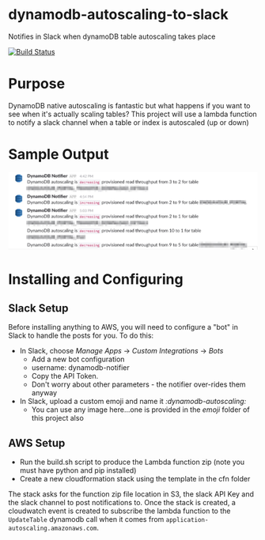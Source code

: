 # dynamodb-autoscaling-to-slack
Notifies in Slack when dynamoDB table autoscaling takes place

[![Build Status](https://travis-ci.org/Signiant/dynamodb-autoscaling-to-slack.svg?branch=master)](https://travis-ci.org/Signiant/dynamodb-autoscaling-to-slack)


# Purpose
DynamoDB native autoscaling is fantastic but what happens if you want to see when it's actually scaling tables?  This project will use a lambda function to notify a slack channel when a table or index is autoscaled (up or down)

# Sample Output

![Sample Slack Posts](https://raw.githubusercontent.com/Signiant/dynamodb-autoscaling-to-slack/master/images/dynamodb-autoscaler-notifier.jpg)

# Installing and Configuring

## Slack Setup
Before installing anything to AWS, you will need to configure a "bot" in Slack to handle the posts for you.  To do this:
* In Slack, choose _Manage Apps_ -> _Custom Integrations_ -> _Bots_
  * Add a new bot configuration
  * username: dynamodb-notifier
  * Copy the API Token.
  * Don't worry about other parameters - the notifier over-rides them anyway
* In Slack, upload a custom emoji and name it _:dynamodb-autoscaling:_
  * You can use any image here...one is provided in the _emoji_ folder of this project also

## AWS Setup
* Run the build.sh script to produce the Lambda function zip (note you must have python and pip installed)
* Create a new cloudformation stack using the template in the cfn folder

The stack asks for the function zip file location in S3, the slack API Key and the slack channel to post notifications to. Once the stack is created, a cloudwatch event is created to subscribe the lambda function to the `UpdateTable` dynamodb call when it comes from `application-autoscaling.amazonaws.com`.
